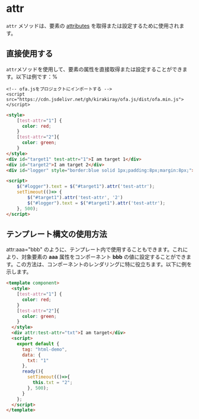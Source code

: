 # attr

`attr` メソッドは、要素の [attributes](https://developer.mozilla.org/en-US/docs/Web/API/Element/attributes) を取得または設定するために使用されます。

## 直接使用する

`attr`メソッドを使用して、要素の属性を直接取得または設定することができます。以下は例です：%

<html-viewer>

```
<!-- ofa.jsをプロジェクトにインポートする -->
<script src="https://cdn.jsdelivr.net/gh/kirakiray/ofa.js/dist/ofa.min.js"></script>
```

```html
<style>
    [test-attr="1"] {
      color: red;
    }
    [test-attr="2"]{
      color: green;
    }
</style>
<div id="target1" test-attr="1">I am target 1</div>
<div id="target2">I am target 2</div>
<div id="logger" style="border:blue solid 1px;padding:8px;margin:8px;">logger</div>

<script>
    $("#logger").text = $("#target1").attr('test-attr');
    setTimeout(()=> {
        $("#target1").attr('test-attr', '2')
        $("#logger").text = $("#target1").attr('test-attr');
    }, 500);
</script>
```

</html-viewer>

## テンプレート構文の使用方法

attr:aaa="bbb" のように、テンプレート内で使用することもできます。これにより、対象要素の **aaa** 属性をコンポーネント **bbb** の値に設定することができます。この方法は、コンポーネントのレンダリングに特に役立ちます。以下に例を示します。

<comp-viewer comp-name="html-demo">

```html
<template component>
  <style>
    [test-attr="1"] {
      color: red;
    }
    [test-attr="2"]{
      color: green;
    }
  </style>
  <div attr:test-attr="txt">I am target</div>
  <script>
    export default {
      tag: "html-demo",
      data: {
        txt: "1"
      },
      ready(){
        setTimeout(()=>{
          this.txt = "2";
        }, 500);
      }
    };
  </script>
</template>
```

</comp-viewer>